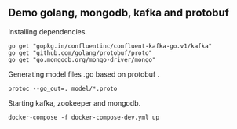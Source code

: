 ## Demo golang, mongodb, kafka and protobuf

Installing dependencies.
```shell
go get "gopkg.in/confluentinc/confluent-kafka-go.v1/kafka"
go get "github.com/golang/protobuf/proto"
go get "go.mongodb.org/mongo-driver/mongo"
```

Generating model files .go based on protobuf .
```shell
protoc --go_out=. model/*.proto
```

Starting kafka, zookeeper and mongodb.
```shell
docker-compose -f docker-compose-dev.yml up
```
